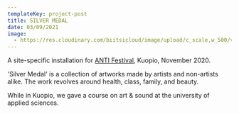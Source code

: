 ```yaml
---
templateKey: project-post
title: SILVER MEDAL
date: 03/09/2021
image:
  - https://res.cloudinary.com/biitsicloud/image/upload/c_scale,w_500/v1620557088/bcloud/aamutakki-ja-tyypit_k0xugy.jpg
---
```

A site-specific installation for [ANTI Festival](https://antifestival.com/en/tapahtuma/biitsi-fi-silver-medal/), Kuopio, November 2020. 

'Silver Medal' is a collection of artworks made by artists and non-artists alike. The work revolves around health, class, family, and beauty.

While in Kuopio, we gave a course on art & sound at the university of applied sciences.